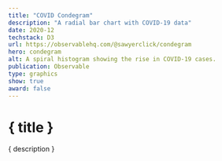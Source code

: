 ```yaml
---
title: "COVID Condegram"
description: "A radial bar chart with COVID-19 data"
date: 2020-12
techstack: D3
url: https://observablehq.com/@sawyerclick/condegram
hero: condegram
alt: A spiral histogram showing the rise in COVID-19 cases.
publication: Observable
type: graphics
show: true
award: false
---
```


# { title }

{ description }
